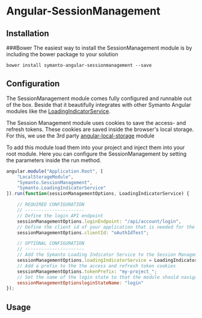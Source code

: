 # Angular-SessionManagement
## Installation
###Bower
The easiest way to install the SessionManagement module is by including the bower package to your solution
```shell
bower install symanto-angular-sessionmanagement --save
```

## Configuration
The SessionManagement module comes fully configured and runnable out of the box. Beside that it beautifully integrates with other Symanto Angular modules like the [LoadingIndicatorService][1].

The Session Management module uses cookies to save the access- and refresh tokens. These cookies are saved inside the browser's local storage. For this, we use the 3rd party [angular-local-storage][2] module

To add this module load them into your project and inject them into your root module. Here you can configure the SessionManagement by setting the parameters inside the run method.
```javascript
angular.module("Application.Root", [
    "LocalStorageModule",
    "Symanto.SessionManagement",
    "Symanto.LoadingIndicatorService"
]).run(function(sessionManagementOptions, LoadingIndicatorService) {

    // REQUIRED CONFIGURATION
    // ----------------------
    // Define the login API endpoint
    sessionManagementOptions.loginEndpoint: "/api/account/login",
    // Define the client id of your application that is needed for the OAuth2.0 Authentication
    sessionManagementOptions.clientId: "oAuthIdTest";

    // OPTIONAL CONFIGURATION
    // ----------------------
    // Add the Symanto Loading Indicator Service to the Session Management
    sessionManagementOptions.loadingIndicatorService = LoadingIndicatorService;
    // Add a prefix to the the access and refresh token cookies
    sessionManagementOptions.tokenPrefix: "my-project_";
    // Set the name of the login state to that the module should navigate after the logout
    sessionManagementOptionsloginStateName: "login"
});
```

## Usage


  [1]: https://github.com/Symanto/Angular-LoadingIndicatorService
  [2]: https://github.com/grevory/angular-local-storage

